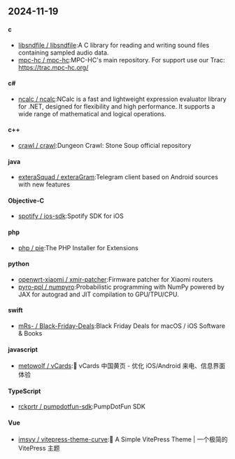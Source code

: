 ## 2024-11-19
#### c
* [libsndfile / libsndfile](https://github.com/libsndfile/libsndfile):A C library for reading and writing sound files containing sampled audio data.
* [mpc-hc / mpc-hc](https://github.com/mpc-hc/mpc-hc):MPC-HC's main repository. For support use our Trac: https://trac.mpc-hc.org/
#### c#
* [ncalc / ncalc](https://github.com/ncalc/ncalc):NCalc is a fast and lightweight expression evaluator library for .NET, designed for flexibility and high performance. It supports a wide range of mathematical and logical operations.
#### c++
* [crawl / crawl](https://github.com/crawl/crawl):Dungeon Crawl: Stone Soup official repository
#### java
* [exteraSquad / exteraGram](https://github.com/exteraSquad/exteraGram):Telegram client based on Android sources with new features
#### Objective-C
* [spotify / ios-sdk](https://github.com/spotify/ios-sdk):Spotify SDK for iOS
#### php
* [php / pie](https://github.com/php/pie):The PHP Installer for Extensions
#### python
* [openwrt-xiaomi / xmir-patcher](https://github.com/openwrt-xiaomi/xmir-patcher):Firmware patcher for Xiaomi routers
* [pyro-ppl / numpyro](https://github.com/pyro-ppl/numpyro):Probabilistic programming with NumPy powered by JAX for autograd and JIT compilation to GPU/TPU/CPU.
#### swift
* [mRs- / Black-Friday-Deals](https://github.com/mRs-/Black-Friday-Deals):Black Friday Deals for macOS / iOS Software & Books
#### javascript
* [metowolf / vCards](https://github.com/metowolf/vCards):📡️ vCards 中国黄页 - 优化 iOS/Android 来电、信息界面体验
#### TypeScript
* [rckprtr / pumpdotfun-sdk](https://github.com/rckprtr/pumpdotfun-sdk):PumpDotFun SDK
#### Vue
* [imsyy / vitepress-theme-curve](https://github.com/imsyy/vitepress-theme-curve):🎉 A Simple VitePress Theme | 一个极简的 VitePress 主题
